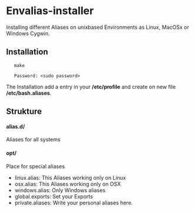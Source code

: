 # Envalias-installer
Installing different Aliases on unixbased Environments as Linux, MacOSx or Windows Cygwin.

## Installation

```
   make

   Password: <sudo password>
```

The Installation add a entry in your **/etc/profile** and create on new file **/etc/bash.aliases**.

## Strukture

#### alias.d/
Aliases for all systems

#### opt/
Place for special aliases
- linux.alias: This Aliases working only on Linux
- osx.alias: This Aliases working only on OSX
- windows.alias: Only Windows aliases
- global.exports: Set your Exports
- private.aliases: Write your personal aliases here.


